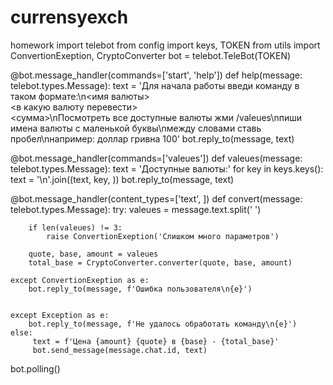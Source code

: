 # currensyexch
homework
import telebot
from config import keys, TOKEN
from utils import ConvertionExeption, CryptoConverter
bot = telebot.TeleBot(TOKEN)

@bot.message_handler(commands=['start', 'help'])
def help(message: telebot.types.Message):
    text = 'Для начала работы введи команду в таком формате:\n<имя валюты> \
<в какую валюту перевести> \
<сумма>\nПосмотреть все доступные валюты жми /valeues\nпиши имена валюты с маленькой буквы\nмежду словами ставь пробел\nнапример: доллар гривна 100'
    bot.reply_to(message, text)


@bot.message_handler(commands=['valeues'])
def valeues(message: telebot.types.Message):
    text = 'Доступные валюты:'
    for key in keys.keys():
        text = '\n'.join((text, key, ))
    bot.reply_to(message, text)

@bot.message_handler(content_types=['text', ])
def convert(message: telebot.types.Message):
    try:
        valeues = message.text.split(' ')

        if len(valeues) != 3:
            raise ConvertionExeption('Слишком много параметров')

        quote, base, amount = valeues
        total_base = CryptoConverter.converter(quote, base, amount)

    except ConvertionExeption as e:
        bot.reply_to(message, f'Ошибка пользователя\n{e}')


    except Exception as e:
        bot.reply_to(message, f'Не удалось обработать команду\n{e}')
    else:
         text = f'Цена {amount} {quote} в {base} - {total_base}'
         bot.send_message(message.chat.id, text)


bot.polling()
